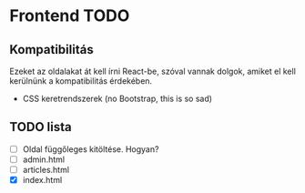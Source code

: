 # Frontend TODO

## Kompatibilitás

Ezeket az oldalakat át kell írni React-be, szóval vannak dolgok, amiket el kell kerülnünk a kompatibilitás érdekében.

- CSS keretrendszerek (no Bootstrap, this is so sad)

## TODO lista

- [ ] Oldal függőleges kitöltése. Hogyan?
- [ ] admin.html
- [ ] articles.html
- [x] index.html